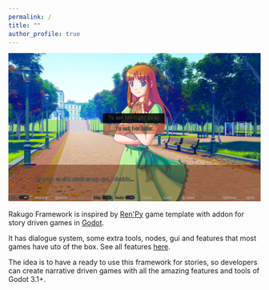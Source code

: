 ```yaml
---
permalink: /
title: ""
author_profile: true
---
```


![](/assets/imgs_main/the_question2.png)

Rakugo Framework is inspired by [Ren'Py](https://www.renpy.org) game template with addon for story driven games in [Godot](https://godotengine.org).

It has dialogue system, some extra tools, nodes, gui and features that most games have uto of the box. See all features [here](/features/).

The idea is to have a ready to use this framework for stories, so developers can create narrative driven games with all the amazing features and tools of Godot 3.1+.
